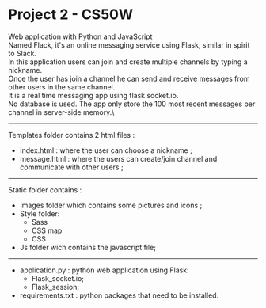 # Project 2 - CS50W

Web application with Python and JavaScript \
Named Flack, it's an online messaging service using Flask, similar in spirit to Slack.\
In this application users can join and create multiple channels by typing a nickname.\
Once the user has join a channel he can send and receive messages from other users in the same channel.\
It is a real time messaging app using flask socket.io. \
No database is used. The app only store the 100 most recent messages per channel in server-side memory.\

---

 Templates folder contains 2 html files :

 * index.html : where the user can choose a nickname ;
 * message.html : where the users can create/join channel and communicate with other users ;

 ---

Static folder contains :

* Images folder which contains some pictures and icons ;
* Style folder:
    * Sass 
    * CSS map
    * CSS
* Js folder wich contains the javascript file;

---

- application.py : python web application using Flask:
    * Flask_socket.io;
    * Flask_session;
- requirements.txt : python packages that need to be installed.
